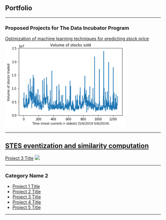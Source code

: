 ## Portfolio

---

### Proposed Projects for The Data Incubator Program

[Optimization of machine learning techniques for predicting stock price](/stockpred_xu1.md)
<img src="images/plot1.png?raw=true"/>

---
[STES eventization and similarity computation](/STES_similarity.html)
---
[Project 3 Title](http://example.com/)
<img src="images/dummy_thumbnail.jpg?raw=true"/>

---

### Category Name 2

- [Project 1 Title](http://example.com/)
- [Project 2 Title](http://example.com/)
- [Project 3 Title](http://example.com/)
- [Project 4 Title](http://example.com/)
- [Project 5 Title](http://example.com/)

---

